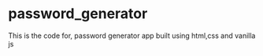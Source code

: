 # password_generator


This is the code for, password generator app built using html,css and vanilla js
